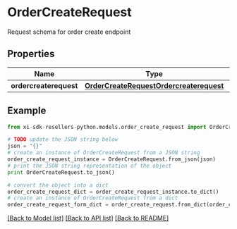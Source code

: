 # OrderCreateRequest

Request schema for order create endpoint

## Properties

Name | Type | Description | Notes
------------ | ------------- | ------------- | -------------
**ordercreaterequest** | [**OrderCreateRequestOrdercreaterequest**](OrderCreateRequestOrdercreaterequest.md) |  | [optional] 

## Example

```python
from xi-sdk-resellers-python.models.order_create_request import OrderCreateRequest

# TODO update the JSON string below
json = "{}"
# create an instance of OrderCreateRequest from a JSON string
order_create_request_instance = OrderCreateRequest.from_json(json)
# print the JSON string representation of the object
print OrderCreateRequest.to_json()

# convert the object into a dict
order_create_request_dict = order_create_request_instance.to_dict()
# create an instance of OrderCreateRequest from a dict
order_create_request_form_dict = order_create_request.from_dict(order_create_request_dict)
```
[[Back to Model list]](../README.md#documentation-for-models) [[Back to API list]](../README.md#documentation-for-api-endpoints) [[Back to README]](../README.md)


